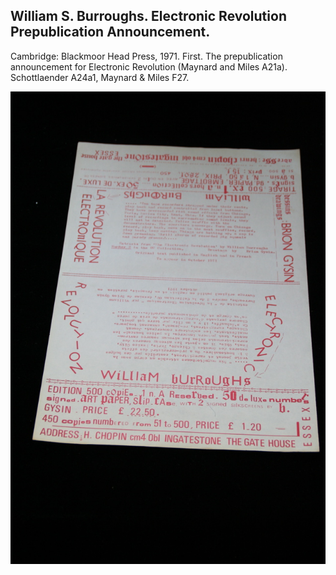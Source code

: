 ## William S. Burroughs. Electronic Revolution Prepublication Announcement.

Cambridge: Blackmoor Head Press, 1971. First. The prepublication announcement for Electronic Revolution (Maynard and Miles A21a). Schottlaender A24a1, Maynard & Miles F27.

![Electronic Revolution Prepublication Announcement](../assets/images/electronic-revolution-prepubli-1.jpg)
